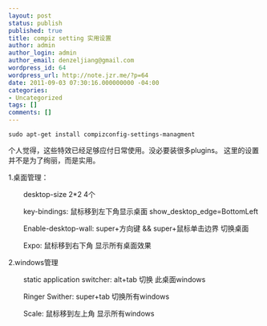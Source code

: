 ```yaml
---
layout: post
status: publish
published: true
title: compiz setting 实用设置
author: admin
author_login: admin
author_email: denzeljiang@gmail.com
wordpress_id: 64
wordpress_url: http://note.jzr.me/?p=64
date: 2011-09-03 07:30:16.000000000 -04:00
categories:
- Uncategorized
tags: []
comments: []
---
```

<code>sudo apt-get install compizconfig-settings-managment</code>

个人觉得，这些特效已经足够应付日常使用。没必要装很多plugins。 这里的设置并不是为了绚丽，而是实用。

1.桌面管理：
<p style="padding-left: 30px;">desktop-size 2*2 4个</p>
<p style="padding-left: 30px;">key-bindings: 鼠标移到左下角显示桌面 show_desktop_edge=BottomLeft</p>
<p style="padding-left: 30px;">Enable-desktop-wall: super+方向键 &amp;&amp; super+鼠标单击边界 切换桌面</p>
<p style="padding-left: 30px;">Expo: 鼠标移到右下角 显示所有桌面效果</p>
<p style="padding-left: 30px;"></p>
2.windows管理
<p style="padding-left: 30px;">static application switcher: alt+tab 切换 此桌面windows</p>
<p style="padding-left: 30px;">Ringer Swither: super+tab 切换所有windows</p>
<p style="padding-left: 30px;">Scale: 鼠标移到左上角 显示所有windows</p>
<p style="padding-left: 30px;"></p>
